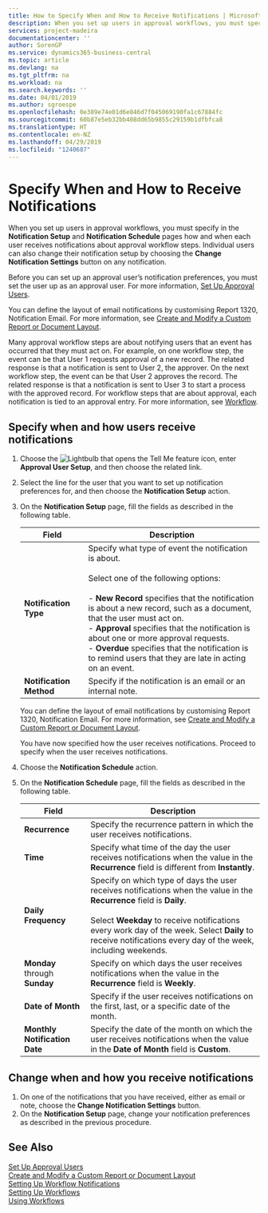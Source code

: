 ```yaml
---
title: How to Specify When and How to Receive Notifications | Microsoft Docs
description: When you set up users in approval workflows, you must specify in the Notification Setup and Notification Schedule pages how and when each user receives notifications about approval workflow steps. Individual users can also change their notification setup by choosing the Change Notification Settings button on any notification.
services: project-madeira
documentationcenter: ''
author: SorenGP
ms.service: dynamics365-business-central
ms.topic: article
ms.devlang: na
ms.tgt_pltfrm: na
ms.workload: na
ms.search.keywords: ''
ms.date: 04/01/2019
ms.author: sgroespe
ms.openlocfilehash: 0e389e74e01d6e846d7f045069190fa1c67884fc
ms.sourcegitcommit: 60b87e5eb32bb408dd65b9855c29159b1dfbfca8
ms.translationtype: HT
ms.contentlocale: en-NZ
ms.lasthandoff: 04/29/2019
ms.locfileid: "1240687"
---
```

# <a name="specify-when-and-how-to-receive-notifications"></a>Specify When and How to Receive Notifications
When you set up users in approval workflows, you must specify in the **Notification Setup** and **Notification Schedule** pages how and when each user receives notifications about approval workflow steps. Individual users can also change their notification setup by choosing the **Change Notification Settings** button on any notification.  

 Before you can set up an approval user’s notification preferences, you must set the user up as an approval user. For more information, [Set Up Approval Users](across-how-to-set-up-approval-users.md).  

 You can define the layout of email notifications by customising Report 1320, Notification Email. For more information, see [Create and Modify a Custom Report or Document Layout](ui-how-create-custom-report-layout.md).  

 Many approval workflow steps are about notifying users that an event has occurred that they must act on. For example, on one workflow step, the event can be that User 1 requests approval of a new record. The related response is that a notification is sent to User 2, the approver. On the next workflow step, the event can be that User 2 approves the record. The related response is that a notification is sent to User 3 to start a process with the approved record. For workflow steps that are about approval, each notification is tied to an approval entry. For more information, see [Workflow](across-workflow.md).  

## <a name="specify-when-and-how-users-receive-notifications"></a>Specify when and how users receive notifications  

1.  Choose the ![Lightbulb that opens the Tell Me feature](media/ui-search/search_small.png "Tell me what you want to do") icon, enter **Approval User Setup**, and then choose the related link.  
2.  Select the line for the user that you want to set up notification preferences for, and then choose the **Notification Setup** action.  
3.  On the **Notification Setup** page, fill the fields as described in the following table.  

    |Field|Description|  
    |---------------------------------|---------------------------------------|  
    |**Notification Type**|Specify what type of event the notification is about.<br /><br /> Select one of the following options:<br /><br /> -   **New Record** specifies that the notification is about a new record, such as a document, that the user must act on.<br />-   **Approval** specifies that the notification is about one or more approval requests.<br />-   **Overdue** specifies that the notification is to remind users that they are late in acting on an event.|  
    |**Notification Method**|Specify if the notification is an email or an internal note.|

    You can define the layout of email notifications by customising Report 1320, Notification Email. For more information, see [Create and Modify a Custom Report or Document Layout](ui-how-create-custom-report-layout.md).

    You have now specified how the user receives notifications. Proceed to specify when the user receives notifications.  

4.  Choose the **Notification Schedule** action.  
5.  On the **Notification Schedule** page, fill the fields as described in the following table.  

    |Field|Description|  
    |---------------------------------|---------------------------------------|  
    |**Recurrence**|Specify the recurrence pattern in which the user receives notifications.|  
    |**Time**|Specify what time of the day the user receives notifications when the value in the **Recurrence** field is different from **Instantly**.|  
    |**Daily Frequency**|Specify on which type of days the user receives notifications when the value in the **Recurrence** field is **Daily**.<br /><br /> Select **Weekday** to receive notifications every work day of the week. Select **Daily** to receive notifications every day of the week, including weekends.|  
    |**Monday** through **Sunday**|Specify on which days the user receives notifications when the value in the **Recurrence** field is **Weekly**.|  
    |**Date of Month**|Specify if the user receives notifications on the first, last, or a specific date of the month.|  
    |**Monthly Notification Date**|Specify the date of the month on which the user receives notifications when the value in the **Date of Month** field is **Custom**.|  

## <a name="change-when-and-how-you-receive-notifications"></a>Change when and how you receive notifications  
1.  On one of the notifications that you have received, either as email or note, choose the **Change Notification Settings** button.  
2.  On the **Notification Setup** page, change your notification preferences as described in the previous procedure.  

## <a name="see-also"></a>See Also  
 [Set Up Approval Users](across-how-to-set-up-approval-users.md)   
 [Create and Modify a Custom Report or Document Layout](ui-how-create-custom-report-layout.md)   
 [Setting Up Workflow Notifications](across-setting-up-workflow-notifications.md)   
 [Setting Up Workflows](across-set-up-workflows.md)   
 [Using Workflows](across-use-workflows.md)
